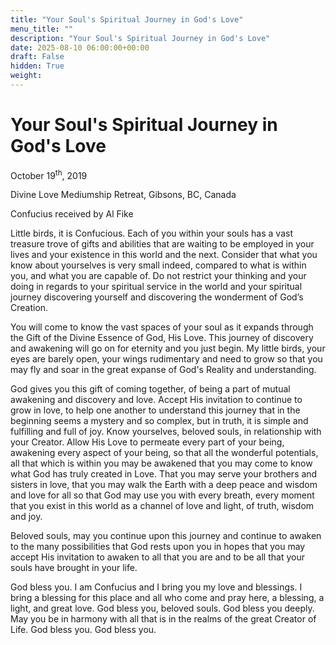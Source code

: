 ```yaml
---
title: "Your Soul's Spiritual Journey in God's Love"
menu_title: ""
description: "Your Soul's Spiritual Journey in God's Love"
date: 2025-08-10 06:00:00+00:00
draft: False
hidden: True
weight:
---
```

# Your Soul's Spiritual Journey in God's Love

October 19<sup>th</sup>, 2019

Divine Love Mediumship Retreat, Gibsons, BC, Canada

Confucius received by Al Fike

Little birds, it is Confucious. Each of you within your souls has a vast treasure trove of gifts and abilities that are waiting to be employed in your lives and your existence in this world and the next. Consider that what you know about yourselves is very small indeed, compared to what is within you, and what you are capable of. Do not restrict your thinking and your doing in regards to your spiritual service in the world and your spiritual journey discovering yourself and discovering the wonderment of God’s Creation.

You will come to know the vast spaces of your soul as it expands through the Gift of the Divine Essence of God, His Love. This journey of discovery and awakening will go on for eternity and you just begin. My little birds, your eyes are barely open, your wings rudimentary and need to grow so that you may fly and soar in the great expanse of God's Reality and understanding.

God gives you this gift of coming together, of being a part of mutual awakening and discovery and love. Accept His invitation to continue to grow in love, to help one another to understand this journey that in the beginning seems a mystery and so complex, but in truth, it is simple and fulfilling and full of joy. Know yourselves, beloved souls, in relationship with your Creator. Allow His Love to permeate every part of your being, awakening every aspect of your being, so that all the wonderful potentials, all that which is within you may be awakened that you may come to know what God has truly created in Love. That you may serve your brothers and sisters in love, that you may walk the Earth with a deep peace and wisdom and love for all so that God may use you with every breath, every moment that you exist in this world as a channel of love and light, of truth, wisdom and joy.

Beloved souls, may you continue upon this journey and continue to awaken to the many possibilities that God rests upon you in hopes that you may accept His invitation to awaken to all that you are and to be all that your souls have brought in your life.

God bless you. I am Confucius and I bring you my love and blessings. I bring a blessing for this place and all who come and pray here, a blessing, a light, and great love. God bless you, beloved souls. God bless you deeply. May you be in harmony with all that is in the realms of the great Creator of Life. God bless you. God bless you.
